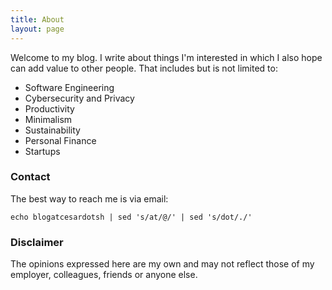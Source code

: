 ```yaml
---
title: About
layout: page
---
```


Welcome to my blog. I write about things I'm interested in which I also hope
can add value to other people. That includes but is not limited to:

* Software Engineering
* Cybersecurity and Privacy
* Productivity
* Minimalism
* Sustainability
* Personal Finance
* Startups

### Contact

The best way to reach me is via email:

```shell
echo blogatcesardotsh | sed 's/at/@/' | sed 's/dot/./'
``` 

### Disclaimer

The opinions expressed here are my own and may not reflect those of my employer, colleagues, friends or anyone else.
